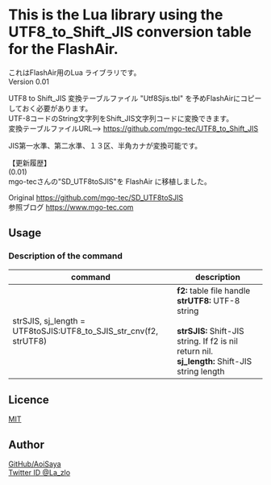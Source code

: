 # This is the Lua library using the UTF8_to_Shift_JIS conversion table for the FlashAir.  

これはFlashAir用のLua ライブラリです。  
Version 0.01  
  
UTF8 to Shift_JIS 変換テーブルファイル "Utf8Sjis.tbl" を予めFlashAirにコピーしておく必要があります。  
UTF-8コードのString文字列をShift_JIS文字列コードに変換できます。  
変換テーブルファイルURL--> https://github.com/mgo-tec/UTF8_to_Shift_JIS  
  
JIS第一水準、第二水準、１３区、半角カナが変換可能です。  
  
【更新履歴】  
(0.01)  
mgo-tecさんの"SD_UTF8toSJIS"を FlashAir に移植しました。  
  
Original   https://github.com/mgo-tec/SD_UTF8toSJIS  
参照ブログ https://www.mgo-tec.com  
  
## Usage  

### Description of the command

command | description
--- | ---
strSJIS, sj_length =<br> UTF8toSJIS:UTF8_to_SJIS_str_cnv(f2, strUTF8)|**f2:** table file handle<br>**strUTF8:** UTF-8 string<br><br>**strSJIS:** Shift-JIS string. If f2 is nil return nil.<br>**sj_length:** Shift-JIS string length


## Licence  

[MIT](https://github.com/AoiSaya/FlashAir_UTF8toSJIS/blob/master/LICENSE)  

## Author  

[GitHub/AoiSaya](https://github.com/AoiSaya)  
[Twitter ID @La_zlo](https://twitter.com/La_zlo)  
